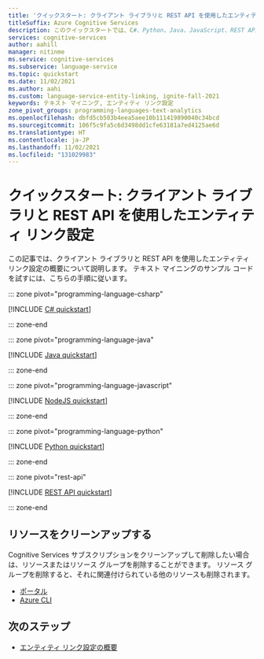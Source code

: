 ```yaml
---
title: 'クイックスタート: クライアント ライブラリと REST API を使用したエンティティ リンク設定'
titleSuffix: Azure Cognitive Services
description: このクイックスタートでは、C#、Python、Java、JavaScript、REST API を使用してエンティティ リンク設定を実行する方法について説明します。
services: cognitive-services
author: aahill
manager: nitinme
ms.service: cognitive-services
ms.subservice: language-service
ms.topic: quickstart
ms.date: 11/02/2021
ms.author: aahi
ms.custom: language-service-entity-linking, ignite-fall-2021
keywords: テキスト マイニング, エンティティ リンク設定
zone_pivot_groups: programming-languages-text-analytics
ms.openlocfilehash: dbfd5cb503b4eea5aee10b111419890040c34bcd
ms.sourcegitcommit: 106f5c9fa5c6d3498dd1cfe63181a7ed4125ae6d
ms.translationtype: HT
ms.contentlocale: ja-JP
ms.lasthandoff: 11/02/2021
ms.locfileid: "131029983"
---
```

# <a name="quickstart-entity-linking-using-the-client-library-and-rest-api"></a>クイックスタート: クライアント ライブラリと REST API を使用したエンティティ リンク設定

この記事では、クライアント ライブラリと REST API を使用したエンティティ リンク設定の概要について説明します。 テキスト マイニングのサンプル コードを試すには、こちらの手順に従います。

::: zone pivot="programming-language-csharp"

[!INCLUDE [C# quickstart](includes/quickstarts/csharp-sdk.md)]

::: zone-end

::: zone pivot="programming-language-java"

[!INCLUDE [Java quickstart](includes/quickstarts/java-sdk.md)]

::: zone-end

::: zone pivot="programming-language-javascript"

[!INCLUDE [NodeJS quickstart](includes/quickstarts/nodejs-sdk.md)]

::: zone-end

::: zone pivot="programming-language-python"

[!INCLUDE [Python quickstart](includes/quickstarts/python-sdk.md)]

::: zone-end

::: zone pivot="rest-api"

[!INCLUDE [REST API quickstart](includes/quickstarts/rest-api.md)]

::: zone-end

## <a name="clean-up-resources"></a>リソースをクリーンアップする

Cognitive Services サブスクリプションをクリーンアップして削除したい場合は、リソースまたはリソース グループを削除することができます。 リソース グループを削除すると、それに関連付けられている他のリソースも削除されます。

* [ポータル](../../cognitive-services-apis-create-account.md#clean-up-resources)
* [Azure CLI](../../cognitive-services-apis-create-account-cli.md#clean-up-resources)

## <a name="next-steps"></a>次のステップ

* [エンティティ リンク設定の概要](overview.md)
